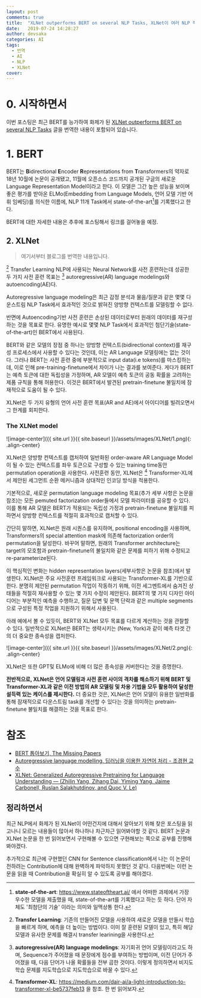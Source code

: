 ```yaml
---
layout: post
comments: true
title:  "XLNet outperforms BERT on several NLP Tasks, XLNet이 여러 NLP 작업에서 BERT보다 앞섰다"
date:   2019-07-24 14:28:27
author: devsaka
categories: AI
tags:
  - 번역
  - AI
  - NLP
  - XLNet
cover:
---
```



# 0. 시작하면서 
이번 포스팅은 최근 BERT를 능가하여 화제가 된 [XLNet outperforms BERT on several NLP Tasks](https://medium.com/dair-ai/xlnet-outperforms-bert-on-several-nlp-tasks-9ec867bb563b) 글을 번역한 내용이 포함되어 있습니다.

# 1. BERT
BERT는 **B**idirectional **E**ncoder **R**epresentations from **T**ransformers의 약자로 18년 10월에 논문이 공개됐고, 11월에 오픈소스 코드까지 공개된 구글의 새로운 Language Representation Model이라고 한다. 이 모델은 그간 높은 성능을 보이며 좋은 평가를 받아온 ELMo(Embedding from Language Models, 언어 모델 기반 어휘 임베딩)를 의식한 이름에, NLP 11개 Task에서 state-of-the-art[^1]를 기록했다고 한다.

BERT에 대한 자세한 내용은 추후에 포스팅해서 링크를 걸어놓을 예정.

## 2. XLNet

>여기서부터 블로그를 번역한 내용입니다.

[^2] Transfer Learning NLP에 사용되는 Neural Network를 사전 훈련하는데 성공한 두 가지 사전 훈련 목표는 [^3] autoregressive(AR) language modelings와 autoencoding(AE)다.

Autoregressive language modeling은 최근 감정 분석과 물음/질문과 같은 몇몇 다운스트림 NLP Task에서 효과적인 것으로 밝혀진 양방향 컨텍스트를 모델링할 수 없다.

반면에 Autoencoding기반 사전 훈련은 손상된 데이터로부터 원래의 데이터를 재구성하는 것을 목표로 한다. 유명한 예시로 몇몇 NLP Task에서 효과적인 첨단기술(state-of-the-art)인 BERT에서 사용된다.  

BERT와 같은 모델의 장점 중 하나는 양방향 컨텍스트(bidirectional context)를 재구성 프로세스에서 사용할 수 있다는 것인데, 이는 AR Language 모델링에는 없는 것이다. 그러나 BERT는 사전 훈련 중에 부분적으로 input data(i.e tokens)를 마스킹하는데, 이로 인해 pre-training-finetune에서 차이가 나는 결과를 보여준다. 게다가 BERT는 예측 토큰에 대한 독립성을 가정하며, AR 모델이 예측 토큰의 공동 확률을 고려하는 제품 규칙을 통해 허용한다. 이것은 BERT에서 발견된 pretrain-finetune 불일치에 잠재적으로 도움이 될 수 있다.

XLNet은 두 가지 유형의 언어 사전 훈련 목표(AR and AE)에서 아이디어를 빌려오면서 그 한계를 회피한다.

### The XLNet model

![image-center]({{ site.url }}{{ site.baseurl }}/assets/images/XLNet/1.png){: .align-center}

XLNet은 양방향 컨텍스트를 캡처하여 일반화된 order-aware AR Language Model이 될 수 있는 컨텍스트를 좌우 토큰으로 구성할 수 있는 training time동안 permutation operation을 사용한다. 사전훈련 동안, XLNet은 [^4] Transformer-XL에서 제안된 세그먼트 순환 메커니즘과 상대적인 인코딩 방식을 적용한다.

기본적으로, 새로운 permutation language modeling 목표(추가 세부 사항은 논문을 참조)는 모든 pemuted factorization order들에서 모델 파라미터를 공유할 수 있다. 이를 통해 AR 모델은 BERT가 적용되는 독립성 가정과 pretrain-finetune 불일치를 피하면서 양방향 컨텍스트를 적절히 효과적으로 캡처할 수 있다.

간단히 말하면, XLNet은 원래 시퀀스를 유지하며, positional encoding을 사용하며, Transformers의 special attention mask에 의존해 factorization order의 permutation을 달성한다. 바꾸어 말하면, 원래의 Transformer architecture는 target의 모호함과 pretrain-finetune의 불일치와 같은 문제를 피하기 위해 수정되고 re-parameterize된다.

이 핵심적인 변화는 hidden representation layers(세부사항은 논문을 참조)에서 발생한다. XLNet은 주요 사전훈련 프레임워크로 사용되는 Transformer-XL를 기반으로 한다. 분명히 제안된 permutation 작업이 작동하기 위해, 이전 세그멘트에서 숨겨진 상태들을 적절히 재사용할 수 있는 몇 가지 수정이 제안된다. BERT의 몇 가지 디자인 아이디어는 부분적인 예측을 수행하고, 질문 답변 및 문맥 단락과 같은 multiple segments 으로 구성된 특정 작업을 지원하기 위해서 사용된다.

아래 예에서 볼 수 있듯이, BERT와 XLNet 모두 목표를 다르게 계산하는 것을 관찰할 수 있다. 일반적으로 XLNet은 BERT는 생략시키는 (New, York)과 같이 예측 타겟 간의 더 중요한 종속성을 캡처한다.

![image-center]({{ site.url }}{{ site.baseurl }}/assets/images/XLNet/2.png){: .align-center}

XLNet은 또한 GPT및 ELMo에 비해 더 많은 종속성을 커버한다는 것을 증명한다.

**전반적으로, XLNet은 언어 모델링과 사전 훈련 사이의 격차를 해소하기 위해 BERT 및 Transformer-XL과 같은 이전 방법의 AR 모델링 및 차용 기법을 모두 활용하여 달성한 설득력 있는 케이스를 제시한다.** 더 중요한 것은, XLNet은 언어 모델이 유용한 일반화를 통해 잠재적으로 다운스트림 task를 개선할 수 있다는 것을 의미하는 pretrain-finetune 불일치를 해결하는 것을 목표로 한다.

# 참조
- [BERT 톱아보기, The Missing Papers](http://docs.likejazz.com/bert/)
- [Autoregressive language modelling, 딥러닝을 이용한 자연어 처리 - 조경현 교수](https://www.edwith.org/deepnlp/lecture/29213/)
- [XLNet: Generalized Autoregressive Pretraining for Language Understanding — (Zhilin Yang, Zihang Dai, Yiming Yang, Jaime Carbonell, Ruslan Salakhutdinov, and Quoc V. Le)](https://arxiv.org/abs/1906.08237?source=post_page---------------------------)

[^1]: **state-of-the-art**: https://www.stateoftheart.ai/ 에서 어떠한 과제에서 가장 우수한 모델을 제출했을 때, state-of-the-art를 기록했다고 하는 듯 하다. 단어 자체도 '최첨단의 기술' 이라는 의미와 일맥상통 한다.

[^2]: **Transfer Learning**: 기존의 만들어진 모델을 사용하여 새로운 모델을 만들시 학습을 빠르게 하며, 예측을 더 높이는 방법이다. 이미 잘 훈련된 모델이 있고, 특히 해당 모델과 유사한 문제를 해결시 transfer learining을 사용한다.

[^3]: **autoregressive(AR) language modelings**: 자기회귀 언어 모델링이라고도 하며, Sequence가 주어졌을 때 문장에게 점수를 부여하는 방법이며, 이전 단어가 주어졌을 때, 다음 단어가 나올 확률들을 전부 곱한 것이다. 이렇게 정의하면서 비지도 학습 문제를 지도학습으로 지도학습으로 바꿀 수 있다.

[^4]: **Transformer-XL**: https://medium.com/dair-ai/a-light-introduction-to-transformer-xl-be5737feb13 을 참조. 한 번 읽어보자.

## 정리하면서

최근 NLP에서 화제가 된 XLNet이 어떤건지에 대해서 알아보기 위해 찾은 포스팅을 읽고나니 모르는 내용들이 많아서 하나하나 차근차근 읽어봐야할 것 같다. BERT 논문과 XLNet 논문을 한 번 읽어보면서 구현해볼 수 있으면 구현해보는 쪽으로 공부를 진행해봐야겠다.

추가적으로 최근에 구현했던 CNN for Sentence classification에서 나는 이 논문이 전하려는 Contribution에 대해 완벽하게 파악하지 못했던 것 같다. 다음번에는 이런 논문을 읽을 때 Contribution을 확실히 알 수 있도록 공부를 해야겠다.
